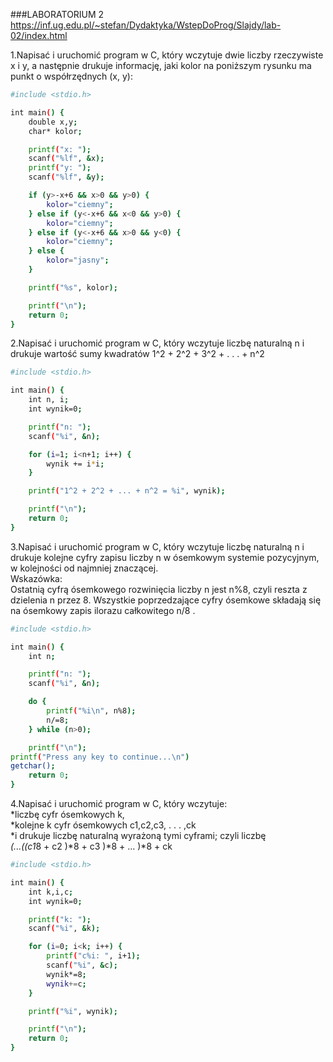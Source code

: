 ###LABORATORIUM 2
https://inf.ug.edu.pl/~stefan/Dydaktyka/WstepDoProg/Slajdy/lab-02/index.html

1\.Napisać i uruchomić program w C, który wczytuje dwie liczby rzeczywiste x i y, a następnie drukuje informację, jaki kolor na poniższym rysunku ma punkt o współrzędnych (x, y):
```sh
#include <stdio.h>

int main() {
	double x,y;
	char* kolor;

	printf("x: ");
	scanf("%lf", &x);
	printf("y: ");
	scanf("%lf", &y);

	if (y>-x+6 && x>0 && y>0) {
		kolor="ciemny";
	} else if (y<-x+6 && x<0 && y>0) {
		kolor="ciemny";
	} else if (y<-x+6 && x>0 && y<0) {
		kolor="ciemny";
	} else {
		kolor="jasny";
	}

	printf("%s", kolor);

	printf("\n");
	return 0;
}
```
2\.Napisać i uruchomić program w C, który wczytuje liczbę naturalną n i drukuje wartość sumy kwadratów 1^2 + 2^2 + 3^2 + . . . + n^2
```sh
#include <stdio.h>

int main() {
	int n, i;
	int wynik=0;

	printf("n: ");
	scanf("%i", &n);

	for (i=1; i<n+1; i++) {
		wynik += i*i;
	}

	printf("1^2 + 2^2 + ... + n^2 = %i", wynik);

	printf("\n");
	return 0;
}
```
3\.Napisać i uruchomić program w C, który wczytuje liczbę naturalną n i drukuje kolejne cyfry zapisu liczby n w ósemkowym systemie pozycyjnym, w kolejności od najmniej znaczącej. <br/>
Wskazówka: <br/>
Ostatnią cyfrą ósemkowego rozwinięcia liczby n jest n%8, czyli reszta z dzielenia n przez 8. Wszystkie poprzedzające cyfry ósemkowe składają się na ósemkowy zapis ilorazu całkowitego  n/8 . <br/>

```sh
#include <stdio.h>

int main() {
	int n;

	printf("n: ");
	scanf("%i", &n);

	do {
		printf("%i\n", n%8);
		n/=8;
	} while (n>0);

	printf("\n");
printf("Press any key to continue...\n")
getchar();
	return 0;
}
```
4\.Napisać i uruchomić program w C, który wczytuje: <br/>
*liczbę cyfr ósemkowych k, <br/>
*kolejne k cyfr ósemkowych c1,c2,c3, . . . ,ck <br/>
*i drukuje liczbę naturalną wyrażoną tymi cyframi; czyli liczbę <br/>
*(...((c1*8 + c2 )*8 + c3 )*8 + ... )*8 + ck <br/>

```sh
#include <stdio.h>

int main() {
	int k,i,c;
	int wynik=0;

	printf("k: ");
	scanf("%i", &k);

	for (i=0; i<k; i++) {
		printf("c%i: ", i+1);
		scanf("%i", &c);
		wynik*=8;
		wynik+=c;
	}

	printf("%i", wynik);

	printf("\n");
	return 0;
}
``` 

